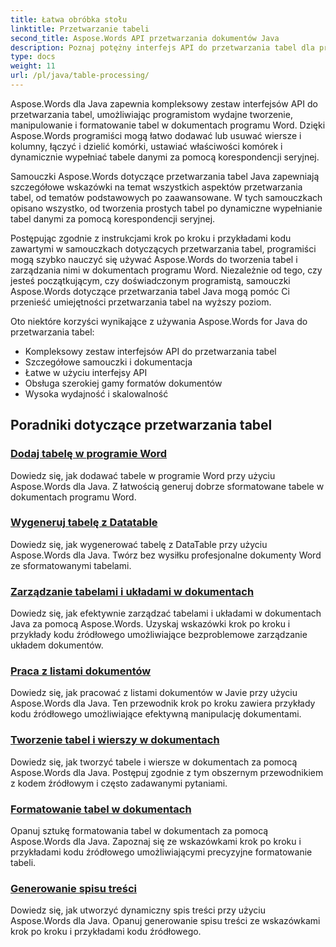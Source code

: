 ```yaml
---
title: Łatwa obróbka stołu
linktitle: Przetwarzanie tabeli
second_title: Aspose.Words API przetwarzania dokumentów Java
description: Poznaj potężny interfejs API do przetwarzania tabel dla programistów Java korzystających z Aspose.Word dla Java. Twórz, manipuluj i formatuj tabele w dokumentach programu Word. Ulepsz swoje aplikacje do przetwarzania dokumentów już dziś.
type: docs
weight: 11
url: /pl/java/table-processing/
---
```


Aspose.Words dla Java zapewnia kompleksowy zestaw interfejsów API do przetwarzania tabel, umożliwiając programistom wydajne tworzenie, manipulowanie i formatowanie tabel w dokumentach programu Word. Dzięki Aspose.Words programiści mogą łatwo dodawać lub usuwać wiersze i kolumny, łączyć i dzielić komórki, ustawiać właściwości komórek i dynamicznie wypełniać tabele danymi za pomocą korespondencji seryjnej.

Samouczki Aspose.Words dotyczące przetwarzania tabel Java zapewniają szczegółowe wskazówki na temat wszystkich aspektów przetwarzania tabel, od tematów podstawowych po zaawansowane. W tych samouczkach opisano wszystko, od tworzenia prostych tabel po dynamiczne wypełnianie tabel danymi za pomocą korespondencji seryjnej.

Postępując zgodnie z instrukcjami krok po kroku i przykładami kodu zawartymi w samouczkach dotyczących przetwarzania tabel, programiści mogą szybko nauczyć się używać Aspose.Words do tworzenia tabel i zarządzania nimi w dokumentach programu Word. Niezależnie od tego, czy jesteś początkującym, czy doświadczonym programistą, samouczki Aspose.Words dotyczące przetwarzania tabel Java mogą pomóc Ci przenieść umiejętności przetwarzania tabel na wyższy poziom.

Oto niektóre korzyści wynikające z używania Aspose.Words for Java do przetwarzania tabel:

* Kompleksowy zestaw interfejsów API do przetwarzania tabel
* Szczegółowe samouczki i dokumentacja
* Łatwe w użyciu interfejsy API
* Obsługa szerokiej gamy formatów dokumentów
* Wysoka wydajność i skalowalność


## Poradniki dotyczące przetwarzania tabel

### [Dodaj tabelę w programie Word](./add-table-in-word/)
Dowiedz się, jak dodawać tabele w programie Word przy użyciu Aspose.Words dla Java. Z łatwością generuj dobrze sformatowane tabele w dokumentach programu Word.
### [Wygeneruj tabelę z Datatable](./generate-table-from-datatable/)
Dowiedz się, jak wygenerować tabelę z DataTable przy użyciu Aspose.Words dla Java. Twórz bez wysiłku profesjonalne dokumenty Word ze sformatowanymi tabelami. 
### [Zarządzanie tabelami i układami w dokumentach](./managing-tables-layouts/)
Dowiedz się, jak efektywnie zarządzać tabelami i układami w dokumentach Java za pomocą Aspose.Words. Uzyskaj wskazówki krok po kroku i przykłady kodu źródłowego umożliwiające bezproblemowe zarządzanie układem dokumentów.
### [Praca z listami dokumentów](./working-with-document-lists/)
Dowiedz się, jak pracować z listami dokumentów w Javie przy użyciu Aspose.Words dla Java. Ten przewodnik krok po kroku zawiera przykłady kodu źródłowego umożliwiające efektywną manipulację dokumentami.
### [Tworzenie tabel i wierszy w dokumentach](./creating-tables-rows/)
Dowiedz się, jak tworzyć tabele i wiersze w dokumentach za pomocą Aspose.Words dla Java. Postępuj zgodnie z tym obszernym przewodnikiem z kodem źródłowym i często zadawanymi pytaniami.
### [Formatowanie tabel w dokumentach](./formatting-tables/)
Opanuj sztukę formatowania tabel w dokumentach za pomocą Aspose.Words dla Java. Zapoznaj się ze wskazówkami krok po kroku i przykładami kodu źródłowego umożliwiającymi precyzyjne formatowanie tabeli.
### [Generowanie spisu treści](./table-contents-generation/)
Dowiedz się, jak utworzyć dynamiczny spis treści przy użyciu Aspose.Words dla Java. Opanuj generowanie spisu treści ze wskazówkami krok po kroku i przykładami kodu źródłowego.
